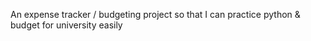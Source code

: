 An expense tracker / budgeting project so that I can practice python & budget for university easily
